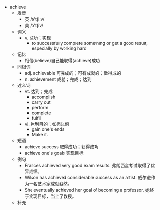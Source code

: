 - achieve
  - 发音
    - 英 /ə'tʃiːv/
    - 美 /ə'tʃiv/
  - 词义
    - v. 成功；实现
      - to successfully complete something or get a good result, especially by working hard
  - 记忆
    - 相信(believe)自己能取得(achieve)成功
  - 同根词
    - adj. achievable 可完成的；可有成就的；做得成的
    - n. achievement 成就；完成；达到
  - 近义词
    - vt. 达到；完成
      - accomplish
      - carry out
      - perform
      - complete
      - fulfil
    - vi. 达到目的；如愿以偿
      - gain one's ends
      - Make it.
  - 短语
    - achieve success 取得成功；获得成功
    - achieve one's goals 实现目标
  - 例句
    - Frances achieved very good exam results. 弗朗西丝考试取得了优异成绩。
    - Wilson has achieved considerable success as an artist. 威尔逊作为一名艺术家成就斐然。
    - She eventually achieved her goal of becoming a professor. 她终于实现目标，当上了教授。
  - 补充